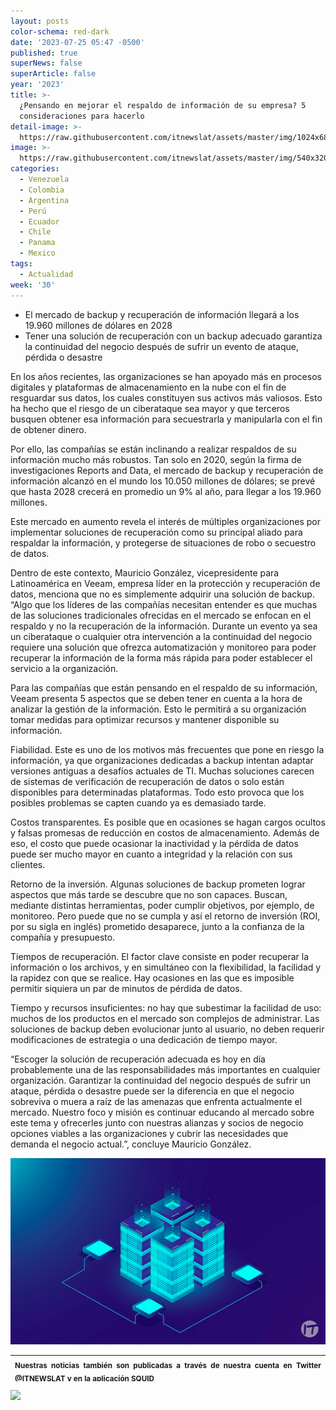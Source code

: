 ```yaml
---
layout: posts
color-schema: red-dark
date: '2023-07-25 05:47 -0500'
published: true
superNews: false
superArticle: false
year: '2023'
title: >-
  ¿Pensando en mejorar el respaldo de información de su empresa? 5
  consideraciones para hacerlo
detail-image: >-
  https://raw.githubusercontent.com/itnewslat/assets/master/img/1024x680/data-center-g.jpg
image: >-
  https://raw.githubusercontent.com/itnewslat/assets/master/img/540x320/data-center-p.jpg
categories:
  - Venezuela
  - Colombia
  - Argentina
  - Perú
  - Ecuador
  - Chile
  - Panama
  - Mexico
tags:
  - Actualidad
week: '30'
---
```

- El mercado de backup y recuperación de información llegará a los 19.960 millones de dólares en 2028
- Tener una solución de recuperación con un backup adecuado garantiza la continuidad del negocio después de sufrir un evento de ataque, pérdida o desastre


En los años recientes, las organizaciones se han apoyado más en procesos digitales y plataformas de almacenamiento en la nube con el fin de resguardar sus datos, los cuales constituyen sus activos más valiosos. Esto ha hecho que el riesgo de un ciberataque sea mayor y que terceros busquen obtener esa información para secuestrarla y manipularla con el fin de obtener dinero.

Por ello, las compañías se están inclinando a realizar respaldos de su información mucho más robustos. Tan solo en 2020, según la firma de investigaciones Reports and Data, el mercado de backup y recuperación de información alcanzó en el mundo los 10.050 millones de dólares; se prevé que hasta 2028 crecerá en promedio un 9% al año, para llegar a los 19.960 millones.

Este mercado en aumento revela el interés de múltiples organizaciones por implementar soluciones de recuperación como su principal aliado para respaldar la información, y protegerse de situaciones de robo o secuestro de datos.

Dentro de este contexto, Mauricio González, vicepresidente para Latinoamérica en Veeam, empresa líder en la protección y recuperación de datos, menciona que no es simplemente adquirir una solución de backup. “Algo que los líderes de las compañías necesitan entender es que muchas de las soluciones tradicionales ofrecidas en el mercado se enfocan en el respaldo y no la recuperación de la información.  Durante un evento ya sea un ciberataque o cualquier otra intervención a la continuidad del negocio requiere una solución que ofrezca automatización y monitoreo para poder recuperar la información de la forma más rápida para poder establecer el servicio a la organización. 

Para las compañías que están pensando en el respaldo de su información, Veeam presenta 5 aspectos que se deben tener en cuenta a la hora de analizar la gestión de la información. Esto le permitirá a su organización tomar medidas para optimizar recursos y mantener disponible su información.

Fiabilidad. Este es uno de los motivos más frecuentes que pone en riesgo la información, ya que organizaciones dedicadas a backup intentan adaptar versiones antiguas a desafíos actuales de TI. Muchas soluciones carecen de sistemas de verificación de recuperación de datos o solo están disponibles para determinadas plataformas. Todo esto provoca que los posibles problemas se capten cuando ya es demasiado tarde.

Costos transparentes. Es posible que en ocasiones se hagan cargos ocultos y falsas promesas de reducción en costos de almacenamiento. Además de eso, el costo que puede ocasionar la inactividad y la pérdida de datos puede ser mucho mayor en cuanto a integridad y la relación con sus clientes.

Retorno de la inversión. Algunas soluciones de backup prometen lograr aspectos que más tarde se descubre que no son capaces. Buscan, mediante distintas herramientas, poder cumplir objetivos, por ejemplo, de monitoreo. Pero puede que no se cumpla y así el retorno de inversión (ROI, por su sigla en inglés) prometido desaparece, junto a la confianza de la compañía y presupuesto.

Tiempos de recuperación. El factor clave consiste en poder recuperar la información o los archivos, y en simultáneo con la flexibilidad, la facilidad y la rapidez con que se realice. Hay ocasiones en las que es imposible permitir siquiera un par de minutos de pérdida de datos.

Tiempo y recursos insuficientes: no hay que subestimar la facilidad de uso: muchos de los productos en el mercado son complejos de administrar. Las soluciones de backup deben evolucionar junto al usuario, no deben requerir modificaciones de estrategia o una dedicación de tiempo mayor.

“Escoger la solución de recuperación adecuada es hoy en día probablemente una de las responsabilidades más importantes en cualquier organización. Garantizar la continuidad del negocio después de sufrir un ataque, pérdida o desastre puede ser la diferencia en que el negocio sobreviva o muera a raíz de las amenazas que enfrenta actualmente el mercado. Nuestro foco y misión es continuar educando al mercado sobre este tema y ofrecerles junto con nuestras alianzas y socios de negocio opciones viables a las organizaciones  y cubrir las necesidades que demanda el negocio actual.”, concluye Mauricio González.

![](https://raw.githubusercontent.com/itnewslat/assets/master/img/540x320/data-center-p.jpg)

<table style="height: 42px;" width="569">
<tbody>
<tr>
<td style="text-align: justify;"><sub><strong>Nuestras noticias también son publicadas a través de nuestra cuenta en Twitter <a href="https://twitter.com/itnewslat?lang=es">@ITNEWSLAT</a> y en la aplicación <a href="https://squidapp.co/en/">SQUID</a></strong></sub></td>
</tr>
</tbody>
</table>
<img src="https://tracker.metricool.com/c3po.jpg?hash=56f88a41e39ab42c063cc51676587a04"/>